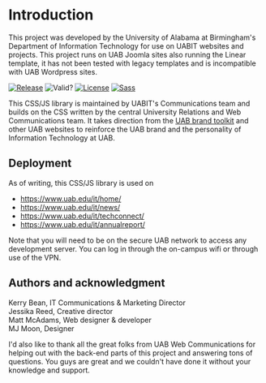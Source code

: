 # Introduction

This project was developed by the University of Alabama at Birmingham's Department of Information Technology for use on UABIT websites and projects. This project runs on UAB Joomla sites also running the Linear template, it has not been tested with legacy templates and is incompatible with UAB Wordpress sites.

[![Release](https://img.shields.io/github/v/release/UAB-IT/website-design?include_prereleases)](https://github.com/UAB-IT/website-design/releases)
![Valid?](https://img.shields.io/badge/w3c-validated-green)
[![License](https://img.shields.io/github/license/UAB-IT/website-design?color=green)](https://github.com/UAB-IT/website-design/blob/master/LICENSE)
[![Sass](https://img.shields.io/badge/made%20with-Sass-%23bf4080)](https://github.com/sass/dart-sass)

This CSS/JS library is maintained by UABIT's Communications team and builds on the CSS written by the central University Relations and Web Communications team. It takes direction from the [UAB brand toolkit](https://www.uab.edu/toolkit/) and other UAB websites to reinforce the UAB brand and the personality of Information Technology at UAB.

## Deployment

As of writing, this CSS/JS library is used on
* https://www.uab.edu/it/home/
* https://www.uab.edu/it/news/
* https://www.uab.edu/it/techconnect/
* https://www.uab.edu/it/annualreport/

Note that you will need to be on the secure UAB network to access any development server. You can log in through the on-campus wifi or through use of the VPN.

## Authors and acknowledgment
Kerry Bean, IT Communications & Marketing Director<br>
Jessika Reed, Creative director<br>
Matt McAdams, Web designer & developer<br>
MJ Moon, Designer

I'd also like to thank all the great folks from UAB Web Communications for helping out with the back-end parts of this project and answering tons of questions. You guys are great and we couldn't have done it without your knowledge and support.
